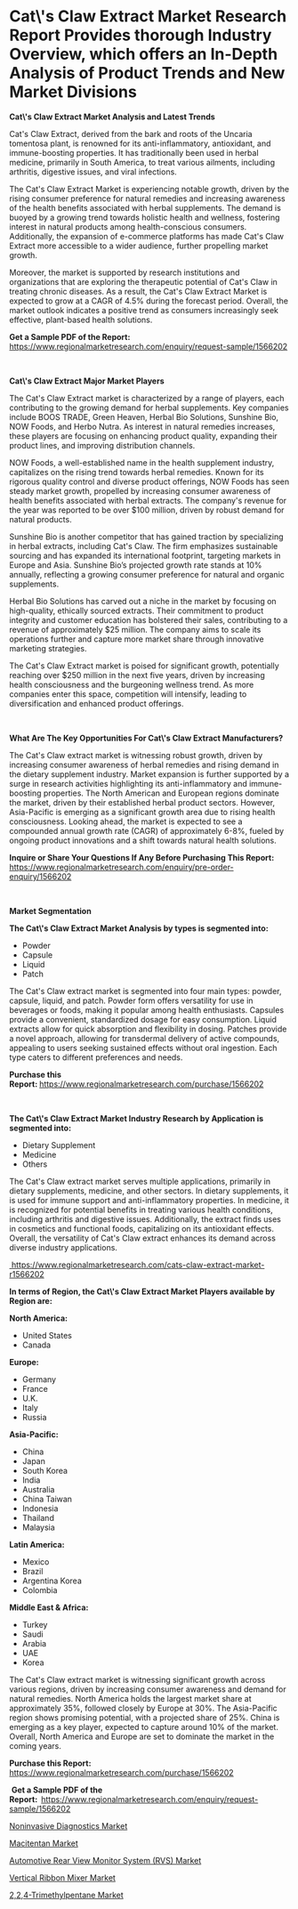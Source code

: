 <p><h1>Cat\'s Claw Extract Market Research Report Provides thorough Industry Overview, which offers an In-Depth Analysis of Product Trends and New Market Divisions</h1></p><p><strong>Cat\'s Claw Extract Market Analysis and Latest Trends</strong></p>
<p><p>Cat's Claw Extract, derived from the bark and roots of the Uncaria tomentosa plant, is renowned for its anti-inflammatory, antioxidant, and immune-boosting properties. It has traditionally been used in herbal medicine, primarily in South America, to treat various ailments, including arthritis, digestive issues, and viral infections. </p><p>The Cat's Claw Extract Market is experiencing notable growth, driven by the rising consumer preference for natural remedies and increasing awareness of the health benefits associated with herbal supplements. The demand is buoyed by a growing trend towards holistic health and wellness, fostering interest in natural products among health-conscious consumers. Additionally, the expansion of e-commerce platforms has made Cat's Claw Extract more accessible to a wider audience, further propelling market growth.</p><p>Moreover, the market is supported by research institutions and organizations that are exploring the therapeutic potential of Cat's Claw in treating chronic diseases. As a result, the Cat's Claw Extract Market is expected to grow at a CAGR of 4.5% during the forecast period. Overall, the market outlook indicates a positive trend as consumers increasingly seek effective, plant-based health solutions.</p></p>
<p><strong>Get a Sample PDF of the Report:&nbsp;</strong> <a href="https://www.regionalmarketresearch.com/enquiry/request-sample/1566202">https://www.regionalmarketresearch.com/enquiry/request-sample/1566202</a></p>
<p>&nbsp;</p>
<p><strong>Cat\'s Claw Extract Major Market Players</strong></p>
<p><p>The Cat's Claw Extract market is characterized by a range of players, each contributing to the growing demand for herbal supplements. Key companies include BOOS TRADE, Green Heaven, Herbal Bio Solutions, Sunshine Bio, NOW Foods, and Herbo Nutra. As interest in natural remedies increases, these players are focusing on enhancing product quality, expanding their product lines, and improving distribution channels.</p><p>NOW Foods, a well-established name in the health supplement industry, capitalizes on the rising trend towards herbal remedies. Known for its rigorous quality control and diverse product offerings, NOW Foods has seen steady market growth, propelled by increasing consumer awareness of health benefits associated with herbal extracts. The company's revenue for the year was reported to be over $100 million, driven by robust demand for natural products.</p><p>Sunshine Bio is another competitor that has gained traction by specializing in herbal extracts, including Cat's Claw. The firm emphasizes sustainable sourcing and has expanded its international footprint, targeting markets in Europe and Asia. Sunshine Bio’s projected growth rate stands at 10% annually, reflecting a growing consumer preference for natural and organic supplements.</p><p>Herbal Bio Solutions has carved out a niche in the market by focusing on high-quality, ethically sourced extracts. Their commitment to product integrity and customer education has bolstered their sales, contributing to a revenue of approximately $25 million. The company aims to scale its operations further and capture more market share through innovative marketing strategies.</p><p>The Cat's Claw Extract market is poised for significant growth, potentially reaching over $250 million in the next five years, driven by increasing health consciousness and the burgeoning wellness trend. As more companies enter this space, competition will intensify, leading to diversification and enhanced product offerings.</p></p>
<p>&nbsp;</p>
<p><strong>What Are The Key Opportunities For Cat\'s Claw Extract Manufacturers?</strong></p>
<p><p>The Cat's Claw extract market is witnessing robust growth, driven by increasing consumer awareness of herbal remedies and rising demand in the dietary supplement industry. Market expansion is further supported by a surge in research activities highlighting its anti-inflammatory and immune-boosting properties. The North American and European regions dominate the market, driven by their established herbal product sectors. However, Asia-Pacific is emerging as a significant growth area due to rising health consciousness. Looking ahead, the market is expected to see a compounded annual growth rate (CAGR) of approximately 6-8%, fueled by ongoing product innovations and a shift towards natural health solutions.</p></p>
<p><strong>Inquire or Share Your Questions If Any Before Purchasing This Report:</strong> <a href="https://www.regionalmarketresearch.com/enquiry/pre-order-enquiry/1566202">https://www.regionalmarketresearch.com/enquiry/pre-order-enquiry/1566202</a></p>
<p>&nbsp;</p>
<p><strong>Market Segmentation</strong></p>
<p><strong>The Cat\'s Claw Extract Market Analysis by types is segmented into:</strong></p>
<p><ul><li>Powder</li><li>Capsule</li><li>Liquid</li><li>Patch</li></ul></p>
<p><p>The Cat's Claw extract market is segmented into four main types: powder, capsule, liquid, and patch. Powder form offers versatility for use in beverages or foods, making it popular among health enthusiasts. Capsules provide a convenient, standardized dosage for easy consumption. Liquid extracts allow for quick absorption and flexibility in dosing. Patches provide a novel approach, allowing for transdermal delivery of active compounds, appealing to users seeking sustained effects without oral ingestion. Each type caters to different preferences and needs.</p></p>
<p><strong>Purchase this Report:&nbsp;</strong><a href="https://www.regionalmarketresearch.com/purchase/1566202">https://www.regionalmarketresearch.com/purchase/1566202</a></p>
<p>&nbsp;</p>
<p><strong>The Cat\'s Claw Extract Market Industry Research by Application is segmented into:</strong></p>
<p><ul><li>Dietary Supplement</li><li>Medicine</li><li>Others</li></ul></p>
<p><p>The Cat's Claw extract market serves multiple applications, primarily in dietary supplements, medicine, and other sectors. In dietary supplements, it is used for immune support and anti-inflammatory properties. In medicine, it is recognized for potential benefits in treating various health conditions, including arthritis and digestive issues. Additionally, the extract finds uses in cosmetics and functional foods, capitalizing on its antioxidant effects. Overall, the versatility of Cat's Claw extract enhances its demand across diverse industry applications.</p></p>
<p><a href="https://www.regionalmarketresearch.com/cats-claw-extract-market-r1566202">&nbsp;https://www.regionalmarketresearch.com/cats-claw-extract-market-r1566202</a></p>
<p><strong>In terms of Region, the Cat\'s Claw Extract Market Players available by Region are:</strong></p>
<p>
    <p> <strong> North America: </strong>
        <ul>
            <li>United States</li>
            <li>Canada</li>
        </ul>
        </p> 
    <p> <strong> Europe: </strong>
        <ul>
            <li>Germany</li>
            <li>France</li>
            <li>U.K.</li>
            <li>Italy</li>
            <li>Russia</li>
        </ul>
        </p> 
    <p> <strong> Asia-Pacific: </strong>
        <ul>
            <li>China</li>
            <li>Japan</li>
            <li>South Korea</li>
            <li>India</li>
            <li>Australia</li>
            <li>China Taiwan</li>
            <li>Indonesia</li>
            <li>Thailand</li>
            <li>Malaysia</li>
        </ul>
        </p> 
    <p> <strong> Latin America: </strong>
        <ul>
            <li>Mexico</li>
            <li>Brazil</li>
            <li>Argentina Korea</li>
            <li>Colombia</li>
        </ul>
        </p> 
    <p> <strong> Middle East & Africa: </strong>
        <ul>
            <li>Turkey</li>
            <li>Saudi</li>
            <li>Arabia</li>
            <li>UAE</li>
            <li>Korea</li>
        </ul>
    </p>
    </p>
<p><p>The Cat's Claw extract market is witnessing significant growth across various regions, driven by increasing consumer awareness and demand for natural remedies. North America holds the largest market share at approximately 35%, followed closely by Europe at 30%. The Asia-Pacific region shows promising potential, with a projected share of 25%. China is emerging as a key player, expected to capture around 10% of the market. Overall, North America and Europe are set to dominate the market in the coming years.</p></p>
<p><strong>Purchase this Report: </strong><a href="https://www.regionalmarketresearch.com/purchase/1566202">https://www.regionalmarketresearch.com/purchase/1566202</a></p>
<p>&nbsp;<strong>Get a Sample PDF of the Report:&nbsp;&nbsp;</strong><a href="https://www.regionalmarketresearch.com/enquiry/request-sample/1566202">https://www.regionalmarketresearch.com/enquiry/request-sample/1566202</a></p>
<p><strong></strong></p>
<p><p><a href="https://github.com/JudyWalsh475/Market-Research-Report-List-1/blob/main/noninvasive-diagnostics-market.md">Noninvasive Diagnostics Market</a></p><p><a href="https://www.linkedin.com/pulse/insights-macitentan-market-share-competitive-landscape-period-tdnrf?trackingId=9uj2TMN6TdO7C0BSzfEucg%3D%3D">Macitentan Market</a></p><p><a href="https://medium.com/@abigalehuel/automotive-rear-view-monitor-system-rvs-industry-insights-report-analyzing-automotive-rear-view-266e99339d42?postPublishedType=repub">Automotive Rear View Monitor System (RVS) Market</a></p><p><a href="https://issuu.com/reportprime-2/docs/vertical-ribbon-mixer-market-size-2_f401d4f0f809d1">Vertical Ribbon Mixer Market</a></p><p><a href="https://github.com/AshikRahman665/Market-Research-Report-List-1/blob/main/224-trimethylpentane-market.md">2,2,4-Trimethylpentane Market</a></p></p>